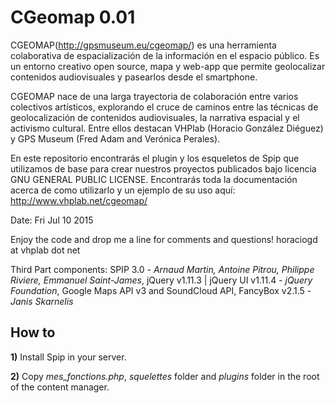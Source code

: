 CGeomap 0.01
==============


CGEOMAP(http://gpsmuseum.eu/cgeomap/) es una herramienta colaborativa de espacialización de la información en el espacio público. Es un entorno creativo open source, mapa y web-app que permite geolocalizar contenidos audiovisuales y pasearlos desde el smartphone.

CGEOMAP nace de una larga trayectoria de colaboración entre varios colectivos artísticos, explorando el cruce de caminos entre las técnicas de geolocalización de contenidos audiovisuales, la narrativa espacial y el activismo cultural. Entre ellos destacan VHPlab (Horacio González Diéguez) y GPS Museum (Fred Adam and Verónica Perales).

En este repositorio encontrarás el plugin y los esqueletos de Spip que utilizamos de base para crear nuestros proyectos publicados bajo licencia GNU GENERAL PUBLIC LICENSE. Encontrarás toda la documentación acerca de como utilizarlo y un ejemplo de su uso aquí: http://www.vhplab.net/cgeomap/

Date: Fri Jul 10 2015

Enjoy the code and drop me a line for comments and questions!
horaciogd at vhplab dot net

Third Part components: SPIP 3.0 - *Arnaud Martin, Antoine Pitrou, Philippe Riviere, Emmanuel Saint-James*, jQuery v1.11.3 | jQuery UI v1.11.4 - *jQuery Foundation*, Google Maps API v3 and SoundCloud API, FancyBox v2.1.5 - *Janis Skarnelis*


How to
------

**1)** Install Spip in your server.

**2)** Copy *mes_fonctions.php*, *squelettes* folder and *plugins* folder in the root of the content manager.